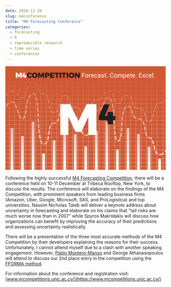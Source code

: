 ```yaml
---
date: 2018-11-28
slug: m4conference
title: "M4 Forecasting Conference"
categories:
  - forecasting
  - R
  - reproducible research
  - time series
  - conferences
---
```


[![](/img/m4.png)](https://www.mcompetitions.unic.ac.cy/)

Following the highly successful [M4 Forecasting Competition](https://www.mcompetitions.unic.ac.cy/), there will be a conference held on 10-11 December at Tribeca Rooftop, New York, to discuss the results. The conference will elaborate on the findings of the M4 Competition, with prominent speakers from leading business firms (Amazon, Uber, Google, Microsoft, SAS, and ProLogistica) and top universities. Nassim Nicholas Taleb will deliver a keynote address about uncertainty in forecasting and elaborate on his claims that "tail risks are much worse now than in 2007" while Spyros Makridakis will discuss how organizations can benefit by improving the accuracy of their
predictions and assessing uncertainty realistically.

There will be a presentation of the three most accurate methods of the M4 Competition by their developers explaining the reasons for their success. Unfortunately, I cannot attend myself due to a clash with another speaking engagement. However, [Pablo Montero-Manso](https://www.mcompetitions.unic.ac.cy/speakers-2018/) and George Athanasopoulos will attend to discuss our 2nd place entry in the competition using the [FFORMA method](/publications/fforma/).

For information about the conference and registration visit:
[www.mcompetitions.unic.ac.cy/](https://www.mcompetitions.unic.ac.cy/)


